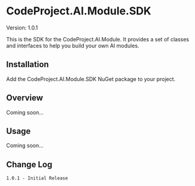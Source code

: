 # CodeProject.AI.Module.SDK

Version: 1.0.1

This is the SDK for the CodeProject.AI.Module. It provides a set of classes and interfaces to help you build your own AI modules.

## Installation

Add the CodeProject.AI.Module.SDK NuGet package to your project.

## Overview
Coming soon...


## Usage
Coming soon...


## Change Log
    1.0.1 - Initial Release

